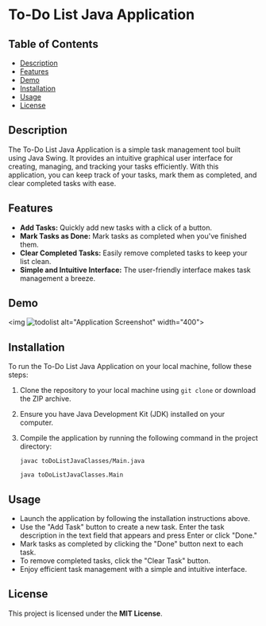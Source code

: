 # To-Do List Java Application

## Table of Contents

- [Description](#description)
- [Features](#features)
- [Demo](#demo)
- [Installation](#installation)
- [Usage](#usage)
- [License](#license)

## Description

The To-Do List Java Application is a simple task management tool built using Java Swing. It provides an intuitive graphical user interface for creating, managing, and tracking your tasks efficiently. With this application, you can keep track of your tasks, mark them as completed, and clear completed tasks with ease.

## Features

- **Add Tasks:** Quickly add new tasks with a click of a button.
- **Mark Tasks as Done:** Mark tasks as completed when you've finished them.
- **Clear Completed Tasks:** Easily remove completed tasks to keep your list clean.
- **Simple and Intuitive Interface:** The user-friendly interface makes task management a breeze.

## Demo

<img ![todolist](https://github.com/Lyam0udi/toDoListJava/assets/67929106/db881e6c-2f0f-4342-8e36-15e8d7b53fb1) alt="Application Screenshot" width="400">


## Installation

To run the To-Do List Java Application on your local machine, follow these steps:

1. Clone the repository to your local machine using `git clone` or download the ZIP archive.

2. Ensure you have Java Development Kit (JDK) installed on your computer.

3. Compile the application by running the following command in the project directory:

    ```shell
    javac toDoListJavaClasses/Main.java
    ```
    ```shell
    java toDoListJavaClasses.Main
    ```

## Usage
  - Launch the application by following the installation instructions above.
  - Use the "Add Task" button to create a new task. Enter the task description in the text field that appears and press Enter or click "Done."
  - Mark tasks as completed by clicking the "Done" button next to each task.
  - To remove completed tasks, click the "Clear Task" button.
  - Enjoy efficient task management with a simple and intuitive interface.

## License
This project is licensed under the **MIT License**.
